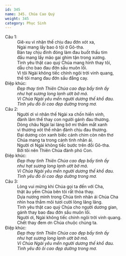 ```yaml
---
id: 345
name: 345. Chúa Cao Quý
weight: 345
category: Phục Sinh
---
```

<dl><dt>Câu 1:</dt><dd data-verse="1">Giê-xu vì nhân thế chịu đau đớn xót xa, <br/>Ngài mang lấy bao ô tội ở Gô-tha. <br/>Bàn tay chịu đinh đóng làm đau buốt thấu tim <br/>đầu mang lấy mão gai ghim tận trong xương. <br/>Tình yêu thật cao quý Chúa mang hình thay tôi, <br/>dẫu cho bao đau đớn sầu muôn lối. <br/>Vì tôi Ngài không tiếc chính ngôi trời vinh quang, <br/>thế tôi mang đau đớn sầu đắng cay. </dd><dt>Điệp khúc:</dt><dd data-chorus="1"><em>Đẹp thay tình Thiên Chúa cao đẹp bấy tình ấy <br/>như hạt sương long lanh ướt bờ má. <br/>Vì Chúa Ngài yêu mến người dương thế khổ đau. <br/>Tình yêu đó ôi cao đẹp dường trong mơ. </em></dd><dt>Câu 2:</dt><dd data-verse="2">Người ơi vì nhân thế Ngài xa chốn hiển vinh, <br/>đành lâm thế thay con người gánh đau thương. <br/>Dòng châu Ngài lai láng bờ mi thấm mắt xanh <br/>vì thương xót thế nhân đành chịu đau thương. <br/>Đại dương còn xanh biếc cánh chim còn nên thơ <br/>Chúa mang ta trong cánh tình nhân ái. <br/>Người ơi Ngài không tiếc bước trên đồi Gô-tha. <br/>Bởi tôi nên Thiên Chúa đành phó Con. </dd><dt>Điệp khúc:</dt><dd data-chorus="1"><em>Đẹp thay tình Thiên Chúa cao đẹp bấy tình ấy <br/>như hạt sương long lanh ướt bờ má. <br/>Vì Chúa Ngài yêu mến người dương thế khổ đau. <br/>Tình yêu đó ôi cao đẹp dường trong mơ. </em></dd><dt>Câu 3:</dt><dd data-verse="3">Lòng vui mừng khi Chúa gọi ta đến với Cha, <br/>thật âu yếm Chúa bên tôi rất thỏa thay. <br/>Dựa nương mình trong Chúa tình nhân ái Chúa Cha <br/>nhìn hoa thắm môi tươi cười lòng lâng lâng. <br/>Tình yêu thật cao quý Chúa cho người dương gian, <br/>gánh thay bao đau đớn sầu muôn lối. <br/>Người ơi, Ngài không tiếc chính ngôi trời vinh quang. <br/>Chết thay đem ơn Chúa chuộc chúng ta. </dd><dt>Điệp khúc:</dt><dd data-chorus="1"><em>Đẹp thay tình Thiên Chúa cao đẹp bấy tình ấy <br/>như hạt sương long lanh ướt bờ má. <br/>Vì Chúa Ngài yêu mến người dương thế khổ đau. <br/>Tình yêu đó ôi cao đẹp dường trong mơ. </em></dd></dl>
